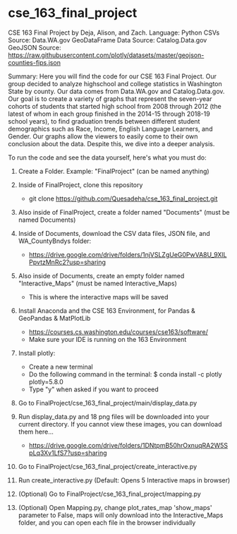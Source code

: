 # cse_163_final_project
CSE 163 Final Project by Deja, Alison, and Zach.
Language: Python
CSVs Source: Data.WA.gov
GeoDataFrame Data Source: Catalog.Data.gov
GeoJSON Source: https://raw.githubusercontent.com/plotly/datasets/master/geojson-counties-fips.json

Summary:
Here you will find the code for our CSE 163 Final Project. Our group
decided to analyze highschool and college statistics in Washington State
by county. Our data comes from Data.WA.gov and Catalog.Data.gov. Our goal
is to create a variety of graphs that represent the seven-year cohorts of
students that started high school from 2008 through 2012 (the latest of whom
in each group finished in the 2014-15 through 2018-19 school years), to find
graduation trends between different student demographics such as Race, Income,
English Language Learners, and Gender. Our graphs allow the viewers to easily
come to their own conclusion about the data. Despite this, we dive into a deeper analysis. 

To run the code and see the data yourself, here's what you must do:
1. Create a Folder. Example: "FinalProject" (can be named anything)

2. Inside of FinalProject, clone this repository
    * git clone https://github.com/Quesadeha/cse_163_final_project.git

3. Also inside of FinalProject, create a folder named "Documents" (must be named Documents)

4. Inside of Documents, download the CSV data files, JSON file, and WA_CountyBndys folder:
    * https://drive.google.com/drive/folders/1njVSLZgUeG0PwVA8U_9XlLPpvtzMnRc2?usp=sharing

5. Also inside of Documents, create an empty folder named "Interactive_Maps" (must be named Interactive_Maps)
    * This is where the interactive maps will be saved

6. Install Anaconda and the CSE 163 Environment, for Pandas & GeoPandas & MatPlotLib
    * https://courses.cs.washington.edu/courses/cse163/software/ 
    * Make sure your IDE is running on the 163 Environment

7. Install plotly:
    * Create a new terminal
    * Do the following command in the terminal: $ conda install -c plotly plotly=5.8.0
    * Type "y" when asked if you want to proceed

8. Go to FinalProject/cse_163_final_project/main/display_data.py

9. Run display_data.py and 18 png files will be downloaded into your current directory.
    If you cannot view these images, you can download them here...
    * https://drive.google.com/drive/folders/1DNtpmB50hrOxnuqRA2W5SpLq3Xv1LfS7?usp=sharing

10. Go to FinalProject/cse_163_final_project/create_interactive.py

12. Run create_interactive.py (Default: Opens 5 Interactive maps in browser)

13. (Optional) Go to FinalProject/cse_163_final_project/mapping.py

13. (Optional) Open Mapping.py, change plot_rates_map 'show_maps' parameter to False, 
    maps will only download into the Interactive_Maps folder, and you can open each file
    in the browser individually